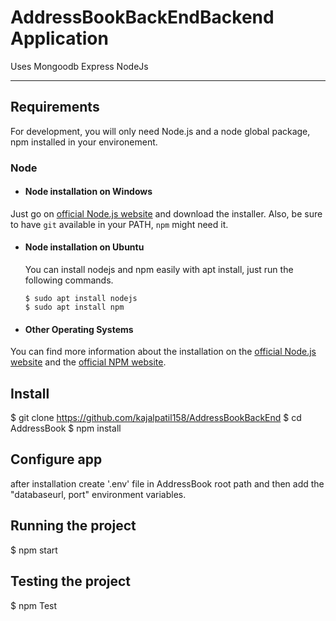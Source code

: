 # AddressBookBackEndBackend Application
Uses Mongoodb Express NodeJs

----------------------------------------------------------------

## Requirements

For development, you will only need Node.js and a node global package, npm installed in your environement.

### Node
- #### Node installation on Windows

Just go on [official Node.js website](https://nodejs.org/) and download the installer.
Also, be sure to have `git` available in your PATH, `npm` might need it.

- #### Node installation on Ubuntu

  You can install nodejs and npm easily with apt install, just run the following commands.

      $ sudo apt install nodejs
      $ sudo apt install npm
      
 - #### Other Operating Systems
  You can find more information about the installation on the [official Node.js website](https://nodejs.org/) and the [official NPM website](https://npmjs.org/).

## Install
$ git clone https://github.com/kajalpatil158/AddressBookBackEnd
$ cd AddressBook
$ npm install
    
 ## Configure app
 after installation create '.env' file in AddressBook root path and then add the "databaseurl, port" environment variables.
 
 ## Running the project
  $ npm start
  
 ## Testing the project
  $ npm Test
